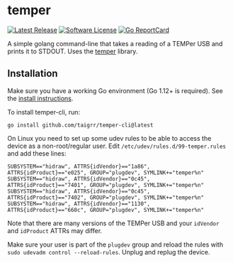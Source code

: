 # temper

[![Latest Release](https://img.shields.io/github/release/taigrr/temper.svg?style=for-the-badge)](https://github.com/taigrr/temper-cli/releases)
[![Software License](https://img.shields.io/badge/license-0BSD-blue.svg?style=for-the-badge)](/LICENSE)
[![Go ReportCard](https://goreportcard.com/badge/github.com/taigrr/temper-cli?style=for-the-badge)](https://goreportcard.com/report/taigrr/temper-cli)

A simple golang command-line that takes a reading of a TEMPer USB and prints it
to STDOUT. Uses the [temper](https://github.com/taigrr/temper) library.

## Installation

Make sure you have a working Go environment (Go 1.12+ is required).
See the [install instructions](http://golang.org/doc/install.html).

To install temper-cli, run:

    go install github.com/taigrr/temper-cli@latest


On Linux you need to set up some udev rules to be able to access the device as
a non-root/regular user.
Edit `/etc/udev/rules.d/99-temper.rules` and add these lines:

```
SUBSYSTEM=="hidraw", ATTRS{idVendor}=="1a86", ATTRS{idProduct}=="e025", GROUP="plugdev", SYMLINK+="temper%n"
SUBSYSTEM=="hidraw", ATTRS{idVendor}=="0c45", ATTRS{idProduct}=="7401", GROUP="plugdev", SYMLINK+="temper%n"
SUBSYSTEM=="hidraw", ATTRS{idVendor}=="0c45", ATTRS{idProduct}=="7402", GROUP="plugdev", SYMLINK+="temper%n"
SUBSYSTEM=="hidraw", ATTRS{idVendor}=="1130", ATTRS{idProduct}=="660c", GROUP="plugdev", SYMLINK+="temper%n"
```
Note that there are many versions of the TEMPer USB and your
`idVendor` and `idProduct` ATTRs may differ.

Make sure your user is part of the `plugdev` group and reload the rules with
`sudo udevadm control --reload-rules`.
Unplug and replug the device.
